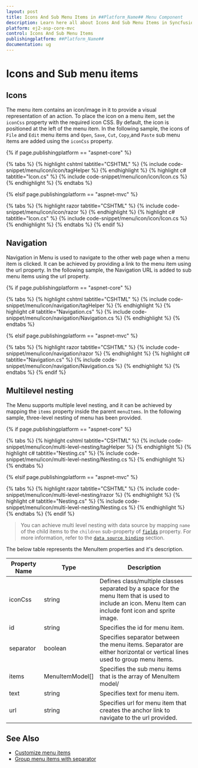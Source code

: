 ```yaml
---
layout: post
title: Icons And Sub Menu Items in ##Platform_Name## Menu Component
description: Learn here all about Icons And Sub Menu Items in Syncfusion ##Platform_Name## Menu component of Syncfusion Essential JS 2 and more.
platform: ej2-asp-core-mvc
control: Icons And Sub Menu Items
publishingplatform: ##Platform_Name##
documentation: ug
---
```



# Icons and Sub menu items

## Icons

The menu item contains an icon/image in it to provide a visual representation of an action.
To place the icon on a menu item, set the `iconCss` property with the required icon CSS. By default, the icon is positioned at the left of the menu item. In the following sample, the icons of `File` and `Edit` menu items and `Open`, `Save`, `Cut`, `Copy`,and `Paste` sub menu items are added using the `iconCss` property.

{% if page.publishingplatform == "aspnet-core" %}

{% tabs %}
{% highlight cshtml tabtitle="CSHTML" %}
{% include code-snippet/menu/icon/icon/tagHelper %}
{% endhighlight %}
{% highlight c# tabtitle="Icon.cs" %}
{% include code-snippet/menu/icon/icon/Icon.cs %}
{% endhighlight %}
{% endtabs %}

{% elsif page.publishingplatform == "aspnet-mvc" %}

{% tabs %}
{% highlight razor tabtitle="CSHTML" %}
{% include code-snippet/menu/icon/icon/razor %}
{% endhighlight %}
{% highlight c# tabtitle="Icon.cs" %}
{% include code-snippet/menu/icon/icon/Icon.cs %}
{% endhighlight %}
{% endtabs %}
{% endif %}



## Navigation

Navigation in Menu is used to navigate to the other web page when a menu item is clicked.
It can be achieved by providing a link to the menu item using the url property. In the following sample, the Navigation URL is added to sub menu items using the url property.

{% if page.publishingplatform == "aspnet-core" %}

{% tabs %}
{% highlight cshtml tabtitle="CSHTML" %}
{% include code-snippet/menu/icon/navigation/tagHelper %}
{% endhighlight %}
{% highlight c# tabtitle="Navigation.cs" %}
{% include code-snippet/menu/icon/navigation/Navigation.cs %}
{% endhighlight %}
{% endtabs %}

{% elsif page.publishingplatform == "aspnet-mvc" %}

{% tabs %}
{% highlight razor tabtitle="CSHTML" %}
{% include code-snippet/menu/icon/navigation/razor %}
{% endhighlight %}
{% highlight c# tabtitle="Navigation.cs" %}
{% include code-snippet/menu/icon/navigation/Navigation.cs %}
{% endhighlight %}
{% endtabs %}
{% endif %}



## Multilevel nesting

The Menu supports multiple level nesting, and it can be achieved by mapping the `items` property inside the parent `menuItems`.
In the following sample, three-level nesting of menu has been provided.

{% if page.publishingplatform == "aspnet-core" %}

{% tabs %}
{% highlight cshtml tabtitle="CSHTML" %}
{% include code-snippet/menu/icon/multi-level-nesting/tagHelper %}
{% endhighlight %}
{% highlight c# tabtitle="Nesting.cs" %}
{% include code-snippet/menu/icon/multi-level-nesting/Nesting.cs %}
{% endhighlight %}
{% endtabs %}

{% elsif page.publishingplatform == "aspnet-mvc" %}

{% tabs %}
{% highlight razor tabtitle="CSHTML" %}
{% include code-snippet/menu/icon/multi-level-nesting/razor %}
{% endhighlight %}
{% highlight c# tabtitle="Nesting.cs" %}
{% include code-snippet/menu/icon/multi-level-nesting/Nesting.cs %}
{% endhighlight %}
{% endtabs %}
{% endif %}



> You can achieve multi level nesting with data source by mapping `name` of the child items to the `children` sub-property of [`fields`](https://help.syncfusion.com/cr/cref_files/aspnetcore-js2/Syncfusion.EJ2~Syncfusion.EJ2.Navigations.Menu~Fields.html) property. For more information, refer to the [`data source binding`](./data-source-binding-and-custom-menu-items#data-binding) section.

The below table represents the MenuItem properties and it's description.

Property Name | Type | Description
-----|----- | -----
|iconCss|string|Defines class/multiple classes separated by a space for the menu Item that is used to include an icon. Menu Item can include font icon and sprite image.
|id|string|Specifies the id for menu item.
|separator|boolean|Specifies separator between the menu items. Separator are either horizontal or vertical lines used to group menu items.
|items|MenuItemModel[]|Specifies the sub menu items that is the array of MenuItem model/
|text|string|Specifies text for menu item.
|url|string|Specifies url for menu item that creates the anchor link to navigate to the url provided.

## See Also

* [Customize menu items](./how-to#customize-menu-items)
* [Group menu items with separator](./getting-started#group-menu-items-with-separator)
